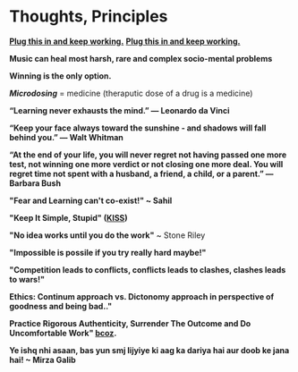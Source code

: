 # Thoughts, Principles

**[Plug this in and keep working.](https://youtu.be/LMmuChXra_M)**
**[Plug this in and keep working.](https://youtu.be/q1Ng7FgDsNQ)**

**Music can heal most harsh, rare and complex socio-mental problems**

**Winning is the only option.**

***Microdosing*** = medicine (theraputic dose of a drug is a medicine)

**“Learning never exhausts the mind.” ― Leonardo da Vinci**

**“Keep your face always toward the sunshine - and shadows will fall behind you.” ― Walt Whitman**

**“At the end of your life, you will never regret not having passed one more test, not winning one more verdict or not closing one more deal. You will regret time not spent with a husband, a friend, a child, or a parent.” ― Barbara Bush**

**"Fear and Learning can't co-exist!" ~ Sahil**

**"Keep It Simple, Stupid" ([KISS](https://en.wikipedia.org/wiki/KISS_principle))**

**"No idea works until you do the work"** ~ Stone Riley

**"Impossible is possile if you try really hard maybe!"**

**"Competition leads to conflicts, conflicts leads to clashes, clashes leads to wars!"**

**Ethics: Continum approach vs. Dictonomy approach in perspective of goodness and being bad.."**

**Practice Rigorous Authenticity, Surrender The Outcome and Do Uncomfortable Work" [bcoz](https://www.youtube.com/watch?v=UUnRKf2CemA).**

**Ye ishq nhi asaan, bas yun smj lijyiye ki aag ka dariya hai aur doob ke jana hai! ~ Mirza Galib**

